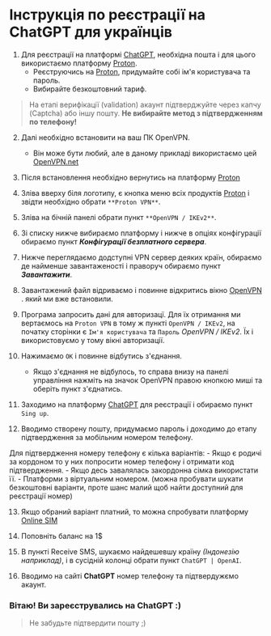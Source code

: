 # Інструкція по реєстрації на ChatGPT для українців

1. Для реєстрації на платформі [ChatGPT](https://chat.openai.com), необхідна пошта і для цього використаємо платформу [Proton](https://proton.me).
    - Реєструючись на [Proton](https://proton.me), придумайте собі ім'я користувача та пароль.
    - Вибирайте безкоштовний тариф.

> На етапі верифікації (validation) акаунт підтверджуйте через капчу (Captcha) або іншу пошту. **Не вибирайте метод з підтвердженням по телефону!**

2. Далі необхідно встановити на ваш ПК OpenVPN.
    - Він може бути любий, але в даному прикладі використаємо цей [OpenVPN.net](https://openvpn.net/community-downloads/)

3. Після встановлення необхідно вернутись на платформу [Proton](https://proton.me)

4. Зліва вверху біля логотипу, є кнопка меню всіх продуктів [Proton](https://proton.me)  і звідти необхідно обрати `**Proton VPN**`.

5. Зліва на бічній панелі обрати пункт `**OpenVPN / IKEv2**`.

6. Зі списку нижче вибираємо платформу і нижче в опціях конфігурації обираємо пункт ***Конфігурації безплатного сервера***.

7. Нижче переглядаємо додступні VPN сервер деяких країн, обираємо де найменше завантаженості і праворуч обираємо пункт ***Завантажити***.

8. Завантажений файл відриваємо і повинне відкритись вікно [OpenVPN](https://openvpn.net/community-downloads/) . який ми вже встановили.

9. Програма запросить дані для авторизацї. Для їх отримання ми вертаємось на `Proton VPN` в тому ж пункті `OpenVPN / IKEv2`, на початку сторінки є `Ім'я користувача` та `Пароль` _OpenVPN / IKEv2_. Їх і використовуємо у тому вікні авторизації.

10. Нажимаємо `OK` і повинне відбутись з'єднання.
    - Якщо з'єднання не відбулось, то справа внизу на панелі управління нажміть на значок OpenVPN правою кнопкою миші та оберіть пункт з'єднатись.

11. Заходимо на платформу [ChatGPT](https://chat.openai.com) для реєстрації і обираємо пункт `Sing up`.

12. Вводимо створену пошту, придумаємо пароль і доходимо до етапу підтвердження за мобільним номером телефону.

Для підтвердження номеру телефону є кілька варіантів:
    - Якщо є родичі за кордоном то у них попросити номер телефону і отримати код підтвердження.
    - Якщо десь завалялась закордонна сімка використати її.
    - Платформи з віртуальним номером. (можна пробувати шукати безкоштовні варіанти, проте шанс малий щоб найти доступний для реєстрації номер)

13. Якщо обраний варіант платний, то можна спробувати платформу [Online SIM](https://onlinesim.io/?ref=4252057)

14. Поповніть баланс на 1$

15. В пункті Receive SMS, шукаємо найдешевшу країну _(Індонезію наприклад)_, і в сусідній колонці обрати пункт `ChatGPT | OpenAI`.

16. Вводимо на сайті **ChatGPT** номер телефону та підтвердужємо акаунт.

### Вітаю! Ви зареєструвались на ChatGPT :)

> Не забудьте підтвердити пошту ;)